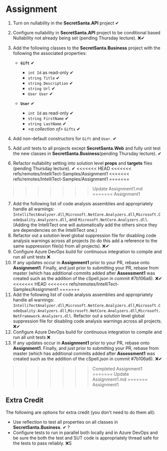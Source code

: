 # Assignment

1. Turn on nullability in the **SecretSanta.API** project ✔
2. Configure nullability in **SecretSanta.API** project to be conditional based Nullability not already being set (pending Thursday lecture). ❌✔
3. Add the following classes to the **SecretSanta.Business** project with the following the associated properties:
   - **`Gift`** ✔
     - `int Id` as read-only ✔
     - `string Title` ✔
     - `string Description` ✔
     - `string Url` ✔
     - `User User` ✔

   - **`User`** ✔
     - `int Id` as read-only ✔
     - `string FirstName` ✔
     - `string LastName` ✔
     - <*a collection of*> `Gifts` ✔

4. Add non-default constructors for `Gift` and `User`. ✔
5. Add unit tests to all projects except **SecretSanta.Web** and fully unit test the new classes in **SecretSanta.Business**(pending Thursday lecture). ✔
6. Refactor nullability setting into solution level **props** and **targets** files (pending Thursday lecture). ✔
<<<<<<< HEAD
<<<<<<< refs/remotes/IntelliTect-Samples/Assignment1
<<<<<<< refs/remotes/IntelliTect-Samples/Assignment1
=======
>>>>>>> Update Assignment1.md
=======
>>>>>>> Assignment1
7. Add the following list of code analysis assemblies and appropriately handle all warnings: `IntelliTectAnalyzer.dll`,`Microsoft.NetCore.Analyzers.dll`,`Microsoft.CodeQuality.Analyzers.dll`, and `Microsoft.NetCore.Analyzers.dll`. (Adding the IntelliTect one will automatically add the others since they are dependencies on the IntelliTect one.)
8. Refactor out a solution level global suppression file for disabling code analysis warnings across all projects (to do this add a reference to the same suppression file(s) from all projects). ❌✔
9. Configure Azure DevOps build for continuous integration to compile and run all unit tests ❌ 
10. If any updates occur in **Assignment1** prior to your PR, rebase onto **Assignment1**.  Finally, and just prior to submitting your PR, rebase from master (which has additional commits added after **Assessment1** was created such as the addition of the cSpell.json in commit #7b106a6). ❌✔
<<<<<<< HEAD
<<<<<<< refs/remotes/IntelliTect-Samples/Assignment1
=======
7. Add the following list of code analysis assemblies and appropriately handle all warnings: `IntelliTectAnalyzer.dll`,`Microsoft.NetCore.Analyzers.dll`,`Microsoft.CodeQuality.Analyzers.dll`,`Microsoft.NetCore.Analyzers.dll`,`Microsoft.NetFramework.Analyzers.dll`.  Refactor out a solution level global suppression file for disabling code analysis warnings across all projects. ❌✔
8. Configure Azure DevOps build for continuous integration to compile and run all unit tests ❌
9. If any updates occur in **Assignment1** prior to your PR, rebase onto **Assignment1**.  Finally, and just prior to submitting your PR, rebase from master (which has additional commits added after **Assessment1** was created such as the addition of the cSpell.json in commit #7b106a6). ❌✔
>>>>>>> Completed Assignment1
=======
>>>>>>> Update Assignment1.md
=======
>>>>>>> Assignment1

## Extra Credit

The following are options for extra credit (you don't need to do them all):

- Use reflection to test all properties on all classes in **SecretSanta.Business**. ✔ ?
- Configure tests to run in parallel both locally and in Azure DevOps and be sure the both the test and SUT code is appropriately thread safe for the tests to pass reliably. ❌S

